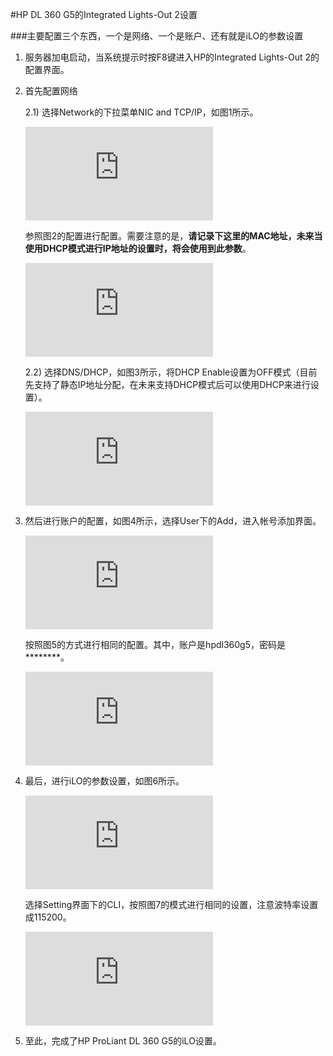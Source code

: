 ﻿
#HP DL 360 G5的Integrated Lights-Out 2设置


###主要配置三个东西，一个是网络、一个是账户、还有就是iLO的参数设置

1. 服务器加电启动，当系统提示时按F8键进入HP的Integrated Lights-Out 2的配置界面。

1. 首先配置网络

    2.1) 选择Network的下拉菜单NIC and TCP/IP，如图1所示。

    ![alt text][1]

    参照图2的配置进行配置。需要注意的是，**请记录下这里的MAC地址，未来当使用DHCP模式进行IP地址的设置时，将会使用到此参数**。

    ![alt text][2]

    2.2) 选择DNS/DHCP，如图3所示，将DHCP Enable设置为OFF模式（目前先支持了静态IP地址分配，在未来支持DHCP模式后可以使用DHCP来进行设置）。

    ![alt text][3]

1. 然后进行账户的配置，如图4所示，选择User下的Add，进入帐号添加界面。

    ![alt text][4]

    按照图5的方式进行相同的配置。其中，账户是hpdl360g5，密码是********。

    ![alt text][5]

1. 最后，进行iLO的参数设置，如图6所示。

    ![alt text][6]

    选择Setting界面下的CLI，按照图7的模式进行相同的设置，注意波特率设置成115200。

    ![alt text][7]

1. 至此，完成了HP ProLiant DL 360 G5的iLO设置。







[1]: http://wiki.op.sdo.com/dokuwiki/lib/exe/fetch.php?w=120&h=90&media=%E8%BF%90%E7%BB%B4%E4%B8%AD%E5%BF%83:%E8%BF%90%E8%90%A5%E7%BB%B4%E6%8A%A4:hpdl360g5_network_config.jpg "图1 网络设置菜单"

[2]: http://wiki.op.sdo.com/dokuwiki/lib/exe/fetch.php?w=120&h=90&media=%E8%BF%90%E7%BB%B4%E4%B8%AD%E5%BF%83:%E8%BF%90%E8%90%A5%E7%BB%B4%E6%8A%A4:hpdl360g5_network_nic_tcpip.jpg "图2 配置网络地址等参数"

[3]: http://wiki.op.sdo.com/dokuwiki/lib/exe/fetch.php?w=120&h=90&media=%E8%BF%90%E7%BB%B4%E4%B8%AD%E5%BF%83:%E8%BF%90%E8%90%A5%E7%BB%B4%E6%8A%A4:hpdl360g5_network_dnsdhcp.jpg "图3 关闭DHCP"

[4]: http://wiki.op.sdo.com/dokuwiki/lib/exe/fetch.php?w=120&h=90&media=%E8%BF%90%E7%BB%B4%E4%B8%AD%E5%BF%83:%E8%BF%90%E8%90%A5%E7%BB%B4%E6%8A%A4:hpdl360g5_user.jpg "图4 账户设置"

[5]: http://wiki.op.sdo.com/dokuwiki/lib/exe/fetch.php?w=120&h=90&media=%E8%BF%90%E7%BB%B4%E4%B8%AD%E5%BF%83:%E8%BF%90%E8%90%A5%E7%BB%B4%E6%8A%A4:hpdl360g5_user_add.jpg "图5 添加帐号"

[6]: http://wiki.op.sdo.com/dokuwiki/lib/exe/fetch.php?w=120&h=90&media=%E8%BF%90%E7%BB%B4%E4%B8%AD%E5%BF%83:%E8%BF%90%E8%90%A5%E7%BB%B4%E6%8A%A4:hpdl360g5_setting.jpg "图6 设置iLO参数"

[7]: http://wiki.op.sdo.com/dokuwiki/lib/exe/fetch.php?w=120&h=90&media=%E8%BF%90%E7%BB%B4%E4%B8%AD%E5%BF%83:%E8%BF%90%E8%90%A5%E7%BB%B4%E6%8A%A4:hpdl360g5_setting_cli.jpg "图7 设置CLI波特率"